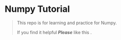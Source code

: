 # Numpy Tutorial

>  This repo is for learning and practice for Numpy.
> 
>  If you find it helpful ***Please*** like this .
 
